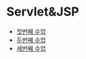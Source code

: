 
# Servlet&JSP

- [첫번째 수업](https://github.com/Jinuk93/TIL/blob/master/JSP/Bitcamp/docs/01.md)
- [두번째 수업](https://github.com/Jinuk93/TIL/blob/master/JSP/Bitcamp/docs/02.md)
- [세번째 수업](https://github.com/Jinuk93/TIL/blob/master/JSP/Bitcamp/docs/03.md)
